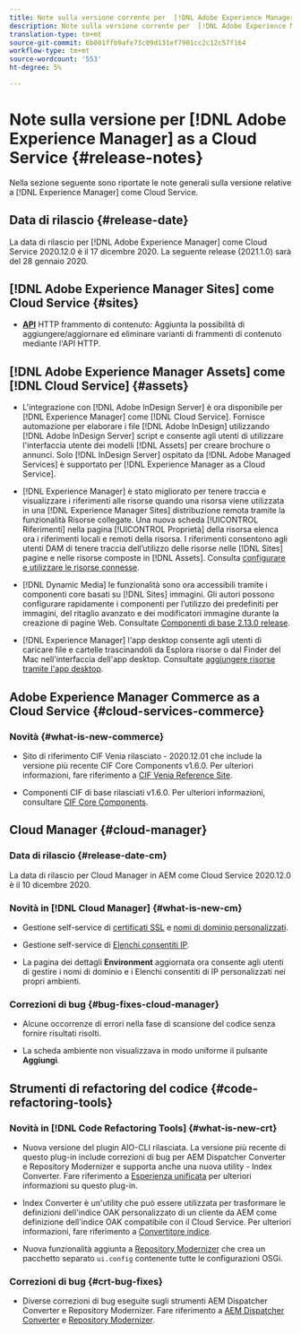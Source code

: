 ```yaml
---
title: Note sulla versione corrente per  [!DNL Adobe Experience Manager] come Cloud Service.
description: Note sulla versione corrente per  [!DNL Adobe Experience Manager] come Cloud Service.
translation-type: tm+mt
source-git-commit: 6b001ffb9afe73c09d131ef7901cc2c12c57f164
workflow-type: tm+mt
source-wordcount: '553'
ht-degree: 5%

---
```



# Note sulla versione per [!DNL Adobe Experience Manager] as a Cloud Service {#release-notes}

Nella sezione seguente sono riportate le note generali sulla versione relative a [!DNL Experience Manager] come Cloud Service.

## Data di rilascio {#release-date}

La data di rilascio per [!DNL Adobe Experience Manager] come Cloud Service 2020.12.0 è il 17 dicembre 2020.
La seguente release (2021.1.0) sarà del 28 gennaio 2020.

## [!DNL Adobe Experience Manager Sites] come Cloud Service  {#sites}

* **[API](/help/assets/content-fragments/assets-api-content-fragments.md)** HTTP frammento di contenuto: Aggiunta la possibilità di aggiungere/aggiornare ed eliminare varianti di frammenti di contenuto mediante l&#39;API HTTP.

## [!DNL Adobe Experience Manager Assets] come  [!DNL Cloud Service] {#assets}

* L&#39;integrazione con [!DNL Adobe InDesign Server] è ora disponibile per [!DNL Experience Manager] come [!DNL Cloud Service]. Fornisce automazione per elaborare i file [!DNL Adobe InDesign] utilizzando [!DNL Adobe InDesign Server] script e consente agli utenti di utilizzare l&#39;interfaccia utente dei modelli [!DNL Assets] per creare brochure o annunci. Solo [!DNL InDesign Server] ospitato da [!DNL Adobe Managed Services] è supportato per [!DNL Experience Manager as a Cloud Service]. <!-- TBD: Add link to article. -->

* [!DNL Experience Manager] è stato migliorato per tenere traccia e visualizzare i riferimenti alle risorse quando una risorsa viene utilizzata in una  [!DNL Experience Manager Sites] distribuzione remota tramite la funzionalità Risorse collegate. Una nuova scheda [!UICONTROL Riferimenti] nella pagina [!UICONTROL Proprietà] della risorsa elenca ora i riferimenti locali e remoti della risorsa. I riferimenti consentono agli utenti DAM di tenere traccia dell’utilizzo delle risorse nelle [!DNL Sites] pagine e nelle risorse composte in [!DNL Assets]. Consulta [configurare e utilizzare le risorse connesse](/help/assets/use-assets-across-connected-assets-instances.md).

* [!DNL Dynamic Media] le funzionalità sono ora accessibili tramite i componenti core basati su  [!DNL Sites] immagini. Gli autori possono configurare rapidamente i componenti per l’utilizzo dei predefiniti per immagini, del ritaglio avanzato e dei modificatori immagine durante la creazione di pagine Web. Consultate [Componenti di base 2.13.0 release](https://github.com/adobe/aem-core-wcm-components/releases/tag/core.wcm.components.reactor-2.13.0).

* [!DNL Experience Manager] l&#39;app desktop consente agli utenti di caricare file e cartelle trascinandoli da Esplora risorse o dal Finder del Mac nell&#39;interfaccia dell&#39;app desktop. Consultate [aggiungere risorse tramite l&#39;app desktop](https://experienceleague.adobe.com/docs/experience-manager-desktop-app/using/using.html#upload-and-add-new-assets-to-aem).

## Adobe Experience Manager Commerce as a Cloud Service {#cloud-services-commerce}

### Novità {#what-is-new-commerce}

* Sito di riferimento CIF Venia rilasciato - 2020.12.01 che include la versione più recente CIF Core Components v1.6.0. Per ulteriori informazioni, fare riferimento a [CIF Venia Reference Site](https://github.com/adobe/aem-cif-guides-venia/releases/tag/venia-2020.12.01).

* Componenti CIF di base rilasciati v1.6.0. Per ulteriori informazioni, consultare [CIF Core Components](https://github.com/adobe/aem-core-cif-components/releases/tag/core-cif-components-reactor-1.6.0).

## Cloud Manager {#cloud-manager}

### Data di rilascio {#release-date-cm}

La data di rilascio per Cloud Manager in AEM come Cloud Service 2020.12.0 è il 10 dicembre 2020.

### Novità in [!DNL Cloud Manager] {#what-is-new-cm}

* Gestione self-service di [certificati SSL](/help/implementing/cloud-manager/managing-ssl-certifications/introduction.md) e [nomi di dominio personalizzati](/help/implementing/cloud-manager/custom-domain-names/introduction.md).

* Gestione self-service di [Elenchi consentiti  IP](/help/implementing/cloud-manager/ip-allow-lists/introduction.md).

* La pagina dei dettagli **Environment** aggiornata ora consente agli utenti di gestire i nomi di dominio e i Elenchi consentiti di  IP personalizzati nei propri ambienti.

### Correzioni di bug {#bug-fixes-cloud-manager}

* Alcune occorrenze di errori nella fase di scansione del codice senza fornire risultati risolti.

* La scheda ambiente non visualizzava in modo uniforme il pulsante **Aggiungi**.

## Strumenti di refactoring del codice {#code-refactoring-tools}

### Novità in [!DNL Code Refactoring Tools] {#what-is-new-crt}

* Nuova versione del plugin AIO-CLI rilasciata. La versione più recente di questo plug-in include correzioni di bug per AEM Dispatcher Converter e Repository Modernizer e supporta anche una nuova utility - Index Converter. Fare riferimento a [Esperienza unificata](https://experienceleague.adobe.com/docs/experience-manager-cloud-service/moving/refactoring-tools/unified-experience.html?lang=en#benefits) per ulteriori informazioni su questo plug-in.

* Index Converter è un&#39;utility che può essere utilizzata per trasformare le definizioni dell&#39;indice OAK personalizzato di un cliente da AEM come definizione dell&#39;indice OAK compatibile con il Cloud Service. Per ulteriori informazioni, fare riferimento a [Convertitore indice](https://github.com/adobe/aem-cloud-service-source-migration/tree/master/packages/index-converter).

* Nuova funzionalità aggiunta a [Repository Modernizer](https://github.com/adobe/aem-cloud-service-source-migration/tree/master/packages/repository-modernizer) che crea un pacchetto separato `ui.config` contenente tutte le configurazioni OSGi.

### Correzioni di bug {#crt-bug-fixes}

* Diverse correzioni di bug eseguite sugli strumenti AEM Dispatcher Converter e Repository Modernizer. Fare riferimento a [AEM Dispatcher Converter](https://github.com/adobe/aem-cloud-service-source-migration/tree/master/packages/dispatcher-converter) e [Repository Modernizer](https://github.com/adobe/aem-cloud-service-source-migration/tree/master/packages/repository-modernizer).
